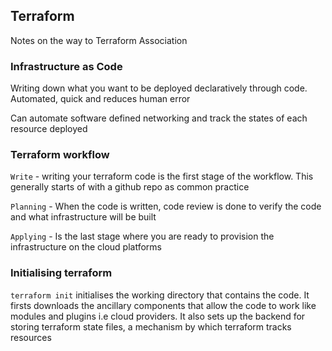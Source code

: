 ## Terraform 

Notes on the way to Terraform Association 

### Infrastructure as Code

Writing down what you want to be deployed declaratively through code. Automated, quick and reduces human error

Can automate software defined networking and track the states of each resource deployed 

### Terraform workflow

`Write` - writing your terraform code is the first stage of the workflow. This generally starts of with a github repo as common practice 

`Planning` - When the code is written, code review is done to verify the code and what infrastructure will be built 

`Applying` - Is the last stage where you are ready to provision the infrastructure on the cloud platforms

### Initialising terraform 

`terraform init` initialises the working directory that contains the code. It firsts downloads the ancillary components that allow the code to work like modules and plugins i.e cloud providers. It also sets up the backend for storing terraform state files, a mechanism by which terraform tracks resources 






